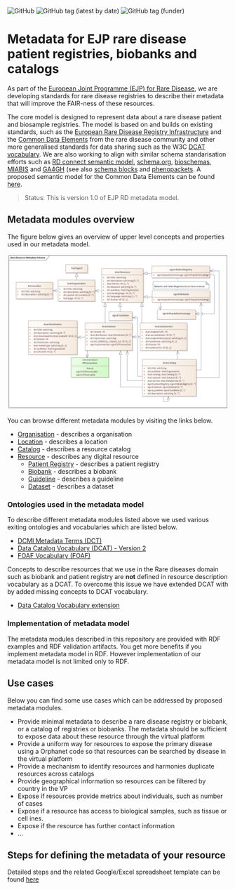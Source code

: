 ![GitHub](https://img.shields.io/github/license/ejp-rd-vp/resource-metadata-schema)
![GitHub tag (latest by date)](https://img.shields.io/github/v/tag/ejp-rd-vp/resource-metadata-schema)
![GitHub tag (funder)](https://img.shields.io/badge/funder-EJP%20RD-brightgreen)

# Metadata for EJP rare disease patient registries, biobanks and catalogs

As part of the [European Joint Programme (EJP) for Rare Disease](http://www.ejprarediseases.org), we are developing standards for rare disease registries to describe their metadata that will improve the FAIR-ness of these resources.

The core model is designed to represent data about a rare disease patient and biosample registries. The model is based on and builds on existing standards, such as the [European Rare Disease Registry Infrastructure](https://eu-rd-platform.jrc.ec.europa.eu) and the [Common Data Elements](http://www.erare.eu/sites/default/files/SetCommonData-EU%20RD%20Platform_CDS%20_final.pdf) from the rare disease community and other more generalised standards for data sharing such as the W3C [DCAT vocabulary](https://www.w3.org/TR/vocab-dcat/). We are also working to align with similar schema standarisation efforts such as [RD connect semantic model](https://github.com/LUMC-BioSemantics/Rare-Disease-Semantic-Model), [schema.org](https://schema.org), [bioschemas](https://bioschemas.org), [MIABIS](https://github.com/MIABIS/miabis/wiki) and [GA4GH](https://www.ga4gh.org) (see also [schema blocks](https://schemablocks.org) and [phenopackets](http://phenopackets.org). A proposed semantic model for the Common Data Elements can be found [here](https://github.com/ejp-rd-vp/CDE-semantic-model).


> Status: This is version 1.0 of EJP RD metadata model.

## Metadata modules overview

The figure below gives an overview of upper level concepts and properties used in our metadata model.

<p align="center"> 
	<img src="docs/ResourceMetadataSchema.png"> 
</p> 

You can browse different metadata modules by visiting the links below.

* [Organisation](docs/organisation.md) - describes a organisation
* [Location](docs/location.md) - describes a location
* [Catalog](docs/catalog.md) - describes a resource catalog
* [Resource](docs/resource.md) - describes any digital resource
	* [Patient Registry](docs/patient-registry.md) - describes a patient registry
	* [Biobank](docs/biobank.md) - describes a biobank
	* [Guideline](docs/guideline.md) - describes a guideline
	* [Dataset](docs/dataset.md) - describes a dataset

### Ontologies used in the metadata model

To describe different metadata modules listed above we used various exiting ontologies and vocabularies which are listed below.

* [DCMI Metadata Terms (DCT)](https://www.dublincore.org/specifications/dublin-core/dcmi-terms/)
* [Data Catalog Vocabulary (DCAT) - Version 2](https://www.w3.org/TR/vocab-dcat-2)
* [FOAF Vocabulary (FOAF)](http://xmlns.com/foaf/spec/)

Concepts to describe resources that we use in the Rare diseases domain such as biobank and patient registry are <b>not</b> defined in resource description vocabulary as a DCAT. To overcome this issue we have extended DCAT with by added missing concepts to DCAT vocabulary.

* [Data Catalog Vocabulary extension](https://github.com/ejp-rd-vp/resource-metadata-schema-ontology)

 

### Implementation of metadata model

The metadata modules described in this repository are provided with RDF examples and RDF validation artifacts. You get more benefits if you implement metadata model in RDF. However implementation of our metadata model is not limited only to RDF.

## Use cases

Below you can find some use cases which can be addressed by proposed metadata modules. 

* Provide minimal metadata to describe a rare disease registry or biobank, or a catalog of registries or biobanks. The metadata should
be sufficient to expose data about these resource through the virtual platform
* Provide a uniform way for resources to expose the primary disease using a Orphanet code so that resources can be searched by disease in the virtual platform
* Provide a mechanism to identify resources and harmonies duplicate resources across catalogs
* Provide geographical information so resources can be filtered by country in the VP
* Expose if resources provide metrics about individuals, such as number of cases
* Expose if a resource has access to biological samples, such as tissue or cell ines.
* Expose if the resource has further contact information
* ...

## Steps for defining the metadata of your resource
Detailed steps and the related Google/Excel spreadsheet template can be found [here](template/README.md) 
